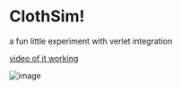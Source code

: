 # ClothSim!

a fun little experiment with verlet integration

[video of it working](https://youtu.be/7fuuVcg--Mo)

![image](https://user-images.githubusercontent.com/45476006/227733435-9da2a87d-215a-4262-adf9-08eaf1a025ec.png)
